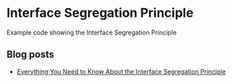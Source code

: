 # Interface Segregation Principle

Example code showing the Interface Segregation Principle

## Blog posts 

* [Everything You Need to Know About the Interface Segregation Principle](https://reflectoring.io/interface-segregation-principle/) 